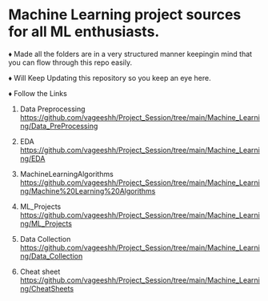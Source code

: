 # Machine Learning project sources for all ML enthusiasts.
♦️ Made all the folders are in a very structured manner keepingin mind that you can flow through this repo easily.

♦️ Will Keep Updating this repository so you keep an eye here.

♦️ Follow the Links 
01) Data Preprocessing
https://github.com/vageeshh/Project_Session/tree/main/Machine_Learning/Data_PreProcessing

02) EDA
https://github.com/vageeshh/Project_Session/tree/main/Machine_Learning/EDA

03) MachineLearningAlgorithms 
https://github.com/vageeshh/Project_Session/tree/main/Machine_Learning/Machine%20Learning%20Algorithms

04) ML_Projects
https://github.com/vageeshh/Project_Session/tree/main/Machine_Learning/ML_Projects

05) Data Collection
https://github.com/vageeshh/Project_Session/tree/main/Machine_Learning/Data_Collection

06) Cheat sheet
https://github.com/vageeshh/Project_Session/tree/main/Machine_Learning/CheatSheets
